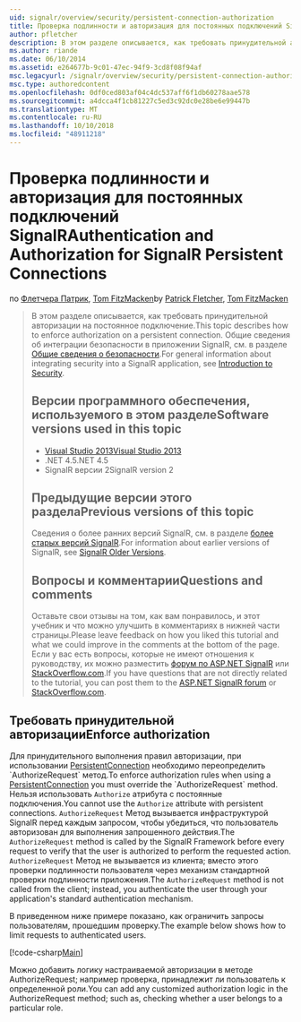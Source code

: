 ```yaml
---
uid: signalr/overview/security/persistent-connection-authorization
title: Проверка подлинности и авторизация для постоянных подключений SignalR | Документация Майкрософт
author: pfletcher
description: В этом разделе описывается, как требовать принудительной авторизации на постоянное подключение. Общие сведения об интеграции безопасности в приложении SignalR...
ms.author: riande
ms.date: 06/10/2014
ms.assetid: e264677b-9c01-47ec-94f9-3cd8f08f94af
msc.legacyurl: /signalr/overview/security/persistent-connection-authorization
msc.type: authoredcontent
ms.openlocfilehash: 0df0ced803af04c4dc537aff6f1db60278aae578
ms.sourcegitcommit: a4dcca4f1cb81227c5ed3c92dc0e28be6e99447b
ms.translationtype: MT
ms.contentlocale: ru-RU
ms.lasthandoff: 10/10/2018
ms.locfileid: "48911218"
---
```

<a name="authentication-and-authorization-for-signalr-persistent-connections"></a><span data-ttu-id="0bf0a-104">Проверка подлинности и авторизация для постоянных подключений SignalR</span><span class="sxs-lookup"><span data-stu-id="0bf0a-104">Authentication and Authorization for SignalR Persistent Connections</span></span>
====================
<span data-ttu-id="0bf0a-105">по [Флетчера Патрик](https://github.com/pfletcher), [Tom FitzMacken](https://github.com/tfitzmac)</span><span class="sxs-lookup"><span data-stu-id="0bf0a-105">by [Patrick Fletcher](https://github.com/pfletcher), [Tom FitzMacken](https://github.com/tfitzmac)</span></span>

> <span data-ttu-id="0bf0a-106">В этом разделе описывается, как требовать принудительной авторизации на постоянное подключение.</span><span class="sxs-lookup"><span data-stu-id="0bf0a-106">This topic describes how to enforce authorization on a persistent connection.</span></span> <span data-ttu-id="0bf0a-107">Общие сведения об интеграции безопасности в приложении SignalR, см. в разделе [Общие сведения о безопасности](introduction-to-security.md).</span><span class="sxs-lookup"><span data-stu-id="0bf0a-107">For general information about integrating security into a SignalR application, see [Introduction to Security](introduction-to-security.md).</span></span>
>
> ## <a name="software-versions-used-in-this-topic"></a><span data-ttu-id="0bf0a-108">Версии программного обеспечения, используемого в этом разделе</span><span class="sxs-lookup"><span data-stu-id="0bf0a-108">Software versions used in this topic</span></span>
>
>
> - [<span data-ttu-id="0bf0a-109">Visual Studio 2013</span><span class="sxs-lookup"><span data-stu-id="0bf0a-109">Visual Studio 2013</span></span>](https://my.visualstudio.com/Downloads?q=visual%20studio%202013)
> - <span data-ttu-id="0bf0a-110">.NET 4.5</span><span class="sxs-lookup"><span data-stu-id="0bf0a-110">.NET 4.5</span></span>
> - <span data-ttu-id="0bf0a-111">SignalR версии 2</span><span class="sxs-lookup"><span data-stu-id="0bf0a-111">SignalR version 2</span></span>
>
>
>
> ## <a name="previous-versions-of-this-topic"></a><span data-ttu-id="0bf0a-112">Предыдущие версии этого раздела</span><span class="sxs-lookup"><span data-stu-id="0bf0a-112">Previous versions of this topic</span></span>
>
> <span data-ttu-id="0bf0a-113">Сведения о более ранних версий SignalR, см. в разделе [более старых версий SignalR](../older-versions/index.md).</span><span class="sxs-lookup"><span data-stu-id="0bf0a-113">For information about earlier versions of SignalR, see [SignalR Older Versions](../older-versions/index.md).</span></span>
>
> ## <a name="questions-and-comments"></a><span data-ttu-id="0bf0a-114">Вопросы и комментарии</span><span class="sxs-lookup"><span data-stu-id="0bf0a-114">Questions and comments</span></span>
>
> <span data-ttu-id="0bf0a-115">Оставьте свои отзывы на том, как вам понравилось, и этот учебник и что можно улучшить в комментариях в нижней части страницы.</span><span class="sxs-lookup"><span data-stu-id="0bf0a-115">Please leave feedback on how you liked this tutorial and what we could improve in the comments at the bottom of the page.</span></span> <span data-ttu-id="0bf0a-116">Если у вас есть вопросы, которые не имеют отношения к руководству, их можно разместить [форум по ASP.NET SignalR](https://forums.asp.net/1254.aspx/1?ASP+NET+SignalR) или [StackOverflow.com](http://stackoverflow.com/).</span><span class="sxs-lookup"><span data-stu-id="0bf0a-116">If you have questions that are not directly related to the tutorial, you can post them to the [ASP.NET SignalR forum](https://forums.asp.net/1254.aspx/1?ASP+NET+SignalR) or [StackOverflow.com](http://stackoverflow.com/).</span></span>


## <a name="enforce-authorization"></a><span data-ttu-id="0bf0a-117">Требовать принудительной авторизации</span><span class="sxs-lookup"><span data-stu-id="0bf0a-117">Enforce authorization</span></span>

<span data-ttu-id="0bf0a-118">Для принудительного выполнения правил авторизации, при использовании [PersistentConnection](https://msdn.microsoft.com/library/microsoft.aspnet.signalr.persistentconnection(v=vs.111).aspx) необходимо переопределить `AuthorizeRequest` метод.</span><span class="sxs-lookup"><span data-stu-id="0bf0a-118">To enforce authorization rules when using a [PersistentConnection](https://msdn.microsoft.com/library/microsoft.aspnet.signalr.persistentconnection(v=vs.111).aspx) you must override the `AuthorizeRequest` method.</span></span> <span data-ttu-id="0bf0a-119">Нельзя использовать `Authorize` атрибута с постоянные подключения.</span><span class="sxs-lookup"><span data-stu-id="0bf0a-119">You cannot use the `Authorize` attribute with persistent connections.</span></span> <span data-ttu-id="0bf0a-120">`AuthorizeRequest` Метод вызывается инфраструктурой SignalR перед каждым запросом, чтобы убедиться, что пользователь авторизован для выполнения запрошенного действия.</span><span class="sxs-lookup"><span data-stu-id="0bf0a-120">The `AuthorizeRequest` method is called by the SignalR Framework before every request to verify that the user is authorized to perform the requested action.</span></span> <span data-ttu-id="0bf0a-121">`AuthorizeRequest` Метод не вызывается из клиента; вместо этого проверки подлинности пользователя через механизм стандартной проверки подлинности приложения.</span><span class="sxs-lookup"><span data-stu-id="0bf0a-121">The `AuthorizeRequest` method is not called from the client; instead, you authenticate the user through your application's standard authentication mechanism.</span></span>

<span data-ttu-id="0bf0a-122">В приведенном ниже примере показано, как ограничить запросы пользователям, прошедшим проверку.</span><span class="sxs-lookup"><span data-stu-id="0bf0a-122">The example below shows how to limit requests to authenticated users.</span></span>

[!code-csharp[Main](persistent-connection-authorization/samples/sample1.cs)]

<span data-ttu-id="0bf0a-123">Можно добавить логику настраиваемой авторизации в методе AuthorizeRequest; например проверка, принадлежит ли пользователь к определенной роли.</span><span class="sxs-lookup"><span data-stu-id="0bf0a-123">You can add any customized authorization logic in the AuthorizeRequest method; such as, checking whether a user belongs to a particular role.</span></span>
